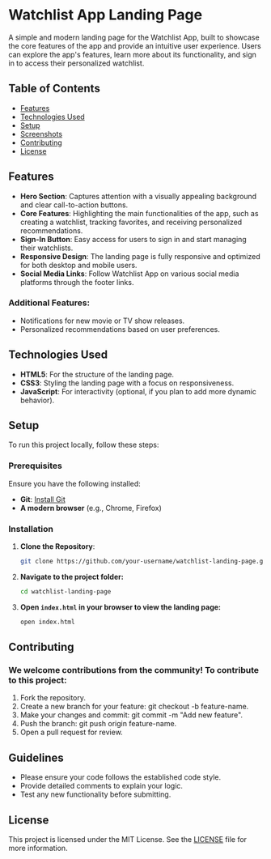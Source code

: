 # Watchlist App Landing Page

A simple and modern landing page for the Watchlist App, built to showcase the core features of the app and provide an intuitive user experience. Users can explore the app's features, learn more about its functionality, and sign in to access their personalized watchlist.

## Table of Contents

- [Features](#features)
- [Technologies Used](#technologies-used)
- [Setup](#setup)
- [Screenshots](#screenshots)
- [Contributing](#contributing)
- [License](#license)

## Features

- **Hero Section**: Captures attention with a visually appealing background and clear call-to-action buttons.
- **Core Features**: Highlighting the main functionalities of the app, such as creating a watchlist, tracking favorites, and receiving personalized recommendations.
- **Sign-In Button**: Easy access for users to sign in and start managing their watchlists.
- **Responsive Design**: The landing page is fully responsive and optimized for both desktop and mobile users.
- **Social Media Links**: Follow Watchlist App on various social media platforms through the footer links.

### Additional Features:
- Notifications for new movie or TV show releases.
- Personalized recommendations based on user preferences.

## Technologies Used

- **HTML5**: For the structure of the landing page.
- **CSS3**: Styling the landing page with a focus on responsiveness.
- **JavaScript**: For interactivity (optional, if you plan to add more dynamic behavior).


## Setup

To run this project locally, follow these steps:

### Prerequisites

Ensure you have the following installed:
- **Git**: [Install Git](https://git-scm.com)
- **A modern browser** (e.g., Chrome, Firefox)

### Installation

1. **Clone the Repository**:

   ```bash
   git clone https://github.com/your-username/watchlist-landing-page.git
   ```

2. **Navigate to the project folder:**

    ```bash
    cd watchlist-landing-page
    ````

3. **Open ```index.html``` in your browser to view the landing page:**

    ```bash
    open index.html
    ```


## Contributing
### We welcome contributions from the community! To contribute to this project:

1. Fork the repository.
2. Create a new branch for your feature: git checkout -b feature-name.
3. Make your changes and commit: git commit -m "Add new feature".
4. Push the branch: git push origin feature-name.
5. Open a pull request for review.

## Guidelines
- Please ensure your code follows the established code style.
- Provide detailed comments to explain your logic.
- Test any new functionality before submitting.

## License

This project is licensed under the MIT License. See the [LICENSE](./LICENSE)  file for more information.